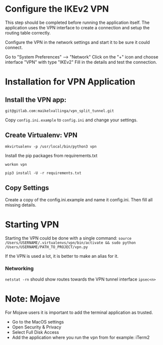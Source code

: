 # Configure the IKEv2 VPN
This step should be completed before running the application itself. The application uses the VPN interface to create a
connection and setup the routing table correctly.

Configure the VPN in the network settings and start it to be sure it could connect.

Go to "System Preferences" --> "Network" 
Click on the "+" icon and choose interface "VPN" with type "IKEv2"
Fill in the details and test the connection.


# Installation for VPN Application

## Install the VPN app:
`git@gitlab.com:maikelvallinga/vpn_split_tunnel.git`

Copy `config.ini.example` to `config.ini` and change your settings.

## Create Virtualenv: VPN

`mkvirtualenv -p /usr/local/bin/python3 vpn`

Install the pip packages from requirements.txt

`workon vpn`

`pip3 install -U -r requirements.txt`

## Copy Settings
Create a copy of the config.ini.example and name it config.ini. Then fill all missing details.

# Starting VPN
Starting the VPN could be done with a single command:
`source /Users/USERNAME/.virtualenvs/vpn/bin/activate && sudo python /Users/USERNAME/PATH_TO_PROJECT/vpn.py`

If the VPN is used a lot, it is better to make an alias for it.

### Networking

`netstat -rn` should show routes towards the VPN tunnel interface `ipsec<n>`


# Note: Mojave

For Mojave users it is important to add the terminal application as trusted.

- Go to the MacOS settings
- Open Security & Privacy
- Select Full Disk Access
- Add the application where you run the vpn from for example: iTerm2
